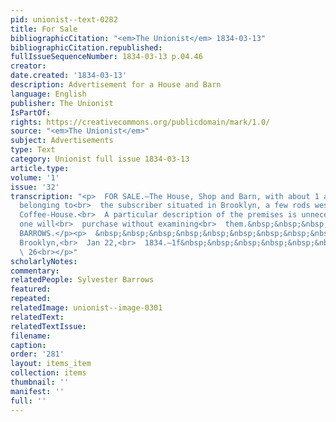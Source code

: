 ```yaml
---
pid: unionist--text-0282
title: For Sale
bibliographicCitation: "<em>The Unionist</em> 1834-03-13"
bibliographicCitation.republished: 
fullIssueSequenceNumber: 1834-03-13 p.04.46
creator: 
date.created: '1834-03-13'
description: Advertisement for a House and Barn
language: English
publisher: The Unionist
IsPartOf: 
rights: https://creativecommons.org/publicdomain/mark/1.0/
source: "<em>The Unionist</em>"
subject: Advertisements
type: Text
category: Unionist full issue 1834-03-13
article.type: 
volume: '1'
issue: '32'
transcription: "<p>  FOR SALE.—The House, Shop and Barn, with about 1 acre of land,
  belonging to<br>  the subscriber situated in Brooklyn, a few rods west of Mather’s
  Coffee-House.<br>  A particular description of the premises is unnecessary, as no
  one will<br>  purchase without examining<br>  them.&nbsp;&nbsp;&nbsp;&nbsp;&nbsp;&nbsp;&nbsp;&nbsp;&nbsp;&nbsp;&nbsp;&nbsp;&nbsp;&nbsp;&nbsp;&nbsp;&nbsp;&nbsp;&nbsp;&nbsp;<br></p><p>S.
  BARROWS.</p><p>  &nbsp;&nbsp;&nbsp;&nbsp;&nbsp;&nbsp;&nbsp;&nbsp;&nbsp;&nbsp;&nbsp;
  Brooklyn,<br>  Jan 22,<br>  1834.—1f&nbsp;&nbsp;&nbsp;&nbsp;&nbsp;&nbsp;&nbsp;&nbsp;&nbsp;&nbsp;&nbsp;&nbsp;&nbsp;&nbsp;&nbsp;&nbsp;&nbsp;&nbsp;&nbsp;&nbsp;&nbsp;&nbsp;&nbsp;&nbsp;&nbsp;&nbsp;<br>
  \ 26<br></p>"
scholarlyNotes: 
commentary: 
relatedPeople: Sylvester Barrows
featured: 
repeated: 
relatedImage: unionist--image-0301
relatedText: 
relatedTextIssue: 
filename: 
caption: 
order: '281'
layout: items_item
collection: items
thumbnail: ''
manifest: ''
full: ''
---
```


